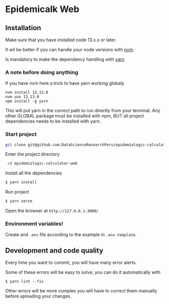 # Epidemicalk Web

## Installation

Make sure that you have installed node 13.x.x or later.

It wil be better if you can handle your node versions with [nvm](https://github.com/nvm-sh/nvm).

Is mandatory to make the dependency handling with [yarn](https://yarnpkg.com/)

### A note before doing anything

If you have nvm here a trick to have yarn working globaly

```
nvm install 13.13.0
nvm use 13.13.0
npm install -g yarn
```

This will put yarn in the correct path to run directly from your terminal. Any other GLOBAL package must be installed with npm, BUT all project dependencies needs to be installed with yarn.

### Start project

```sh
git clone git@github.com:DataScienceResearchPeru/epidemiologic-calculator-web.git
```

Enter the project directory

```sh
 cd epidemiologic-calculator-web
```

Install all the dependencies

```sh
$ yarn install
```

Run project

```sh
$ yarn serve
```

Open the browser at `http://127.0.0.1:3000/`

### Environment variables!

Create and `.env` file according to the example in `.env.template`.

## Development and code quality

Every time you want to commit, you will have many error alerts.

Some of these errors will be easy to solve, you can do it automatically with

```
$ yarn lint --fix
```

Other errors will be more complex you will have to correct them manually before uploading your changes.
